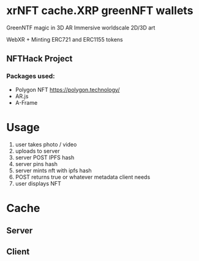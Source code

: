 # xrNFT cache.XRP greenNFT wallets

GreenNTF magic in 3D AR Immersive worldscale 2D/3D art

WebXR + Minting ERC721 and ERC1155 tokens

## NFTHack Project

### Packages used:
- Polygon NFT https://polygon.technology/
- AR.js
- A-Frame

# Usage

1. user takes photo / video
2. uploads to server
3. server POST IPFS hash
4. server pins hash
5. server mints nft with ipfs hash
6. POST returns true or whatever metadata client needs
7. user displays NFT

# Cache

## Server

## Client

